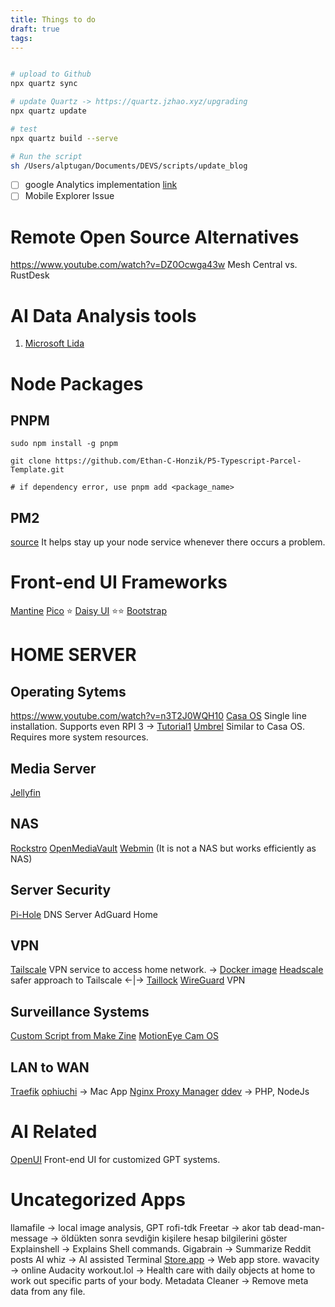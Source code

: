 ```yaml
---
title: Things to do
draft: true
tags:
---
```

```bash

# upload to Github
npx quartz sync

# update Quartz -> https://quartz.jzhao.xyz/upgrading
npx quartz update

# test
npx quartz build --serve

# Run the script 
sh /Users/alptugan/Documents/DEVS/scripts/update_blog

```
- [ ] google Analytics implementation [link](https://quartz.jzhao.xyz/configuration)
- [ ] Mobile Explorer Issue

# Remote Open Source Alternatives
https://www.youtube.com/watch?v=DZ0Ocwga43w
Mesh Central vs. RustDesk


# AI Data Analysis tools
1. [Microsoft Lida](https://microsoft.github.io/lida/)

# Node Packages
## PNPM

```
sudo npm install -g pnpm

git clone https://github.com/Ethan-C-Honzik/P5-Typescript-Parcel-Template.git

# if dependency error, use pnpm add <package_name>
```

## PM2 
[source](https://pm2.keymetrics.io/docs/usage/monitoring/) It helps stay up your node service whenever there occurs a problem.


# Front-end UI Frameworks
[Mantine](https://mantine.dev/)
[Pico](https://picocss.com/) ⭐️
[Daisy UI](https://daisyui.com/components/) ⭐️⭐️
[Bootstrap](https://getbootstrap.com/)

# HOME SERVER
## Operating Sytems
https://www.youtube.com/watch?v=n3T2J0WQH10
[Casa OS](https://casaos.io/) Single line installation. Supports even RPI 3 → [Tutorial1](https://www.youtube.com/watch?v=PTSJIFjiCyE&list=TLPQMDYwNTIwMjQy-r8hmED16A&index=4)
[Umbrel](https://umbrel.com/umbrelos) Similar to Casa OS. Requires more system resources. 
## Media Server
[Jellyfin](https://jellyfin.org/)
## NAS 
[Rockstro](https://rockstor.com/)
[OpenMediaVault](https://www.openmediavault.org/download.html)
[Webmin](https://webmin.com/) (It is not a NAS but works efficiently as NAS)
## Server Security
[Pi-Hole](https://pi-hole.net/) DNS Server
AdGuard Home
## VPN
[Tailscale](https://login.tailscale.com/admin/acls/file) VPN service to access home network.
→ [Docker image](https://hub.docker.com/r/tailscale/tailscale)
[Headscale](https://headscale.net/) safer approach to Tailscale ←|→ [Taillock](https://tailscale.com/kb/1226/tailnet-lock)
[WireGuard](https://www.wireguard.com/) VPN
## Surveillance Systems
[Custom Script from Make Zine](https://www.youtube.com/watch?v=zfBHD4v8hD0)
[MotionEye Cam OS](https://www.youtube.com/watch?v=JXxGwSLLAGs)

## LAN to WAN
[Traefik](https://traefik.io/pricing/)
[ophiuchi](https://www.ophiuchi.dev/#) → Mac App
[Nginx Proxy Manager](https://nginxproxymanager.com/)
[ddev](https://github.com/ddev/ddev?tab=readme-ov-file) → PHP, NodeJs
# AI Related
[OpenUI](https://github.com/wandb/openui?tab=readme-ov-file) Front-end UI for customized GPT systems. 


# Uncategorized Apps
llamafile → local image analysis, GPT
rofi-tdk
Freetar → akor tab
dead-man-message → öldükten sonra sevdiğin kişilere hesap bilgilerini göster
Explainshell → Explains Shell commands.
Gigabrain → Summarize Reddit posts AI
whiz → AI assisted Terminal
[Store.app](https://store.app/) → Web app store.
wavacity → online Audacity
workout.lol → Health care with daily objects at home to work out specific parts of your body.
Metadata Cleaner → Remove meta data from any file.


